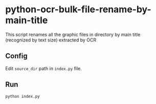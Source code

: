 # python-ocr-bulk-file-rename-by-main-title
This script renames all the graphic files in directory by main title (recognized by text size) extracted by OCR

## Config
Edit ```source_dir``` path in ```index.py``` file.

## Run
```python index.py```
